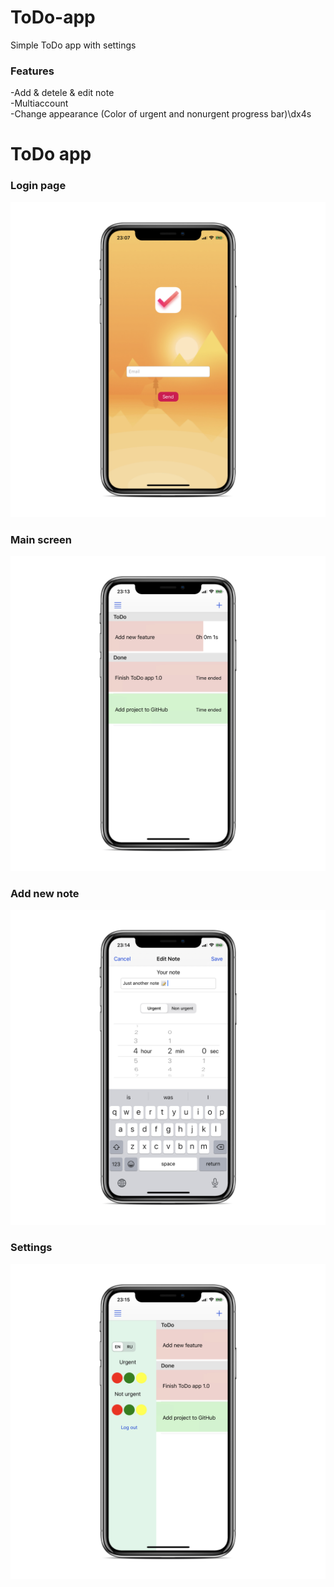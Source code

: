 # ToDo-app
Simple ToDo app with settings

### Features

-Add & detele & edit note\
-Multiaccount\
-Change appearance (Color of urgent and nonurgent progress bar)\dx4s

# ToDo app

### Login page

![](https://github.com/TopIvanAbramov/ToDo-app/blob/master/ToDO/App%20images/login.png)

### Main screen

![](https://github.com/TopIvanAbramov/ToDo-app/blob/master/ToDO/App%20images/main.png)

### Add new note

![](https://github.com/TopIvanAbramov/ToDo-app/blob/master/ToDO/App%20images/addnote.png)

### Settings

![](https://github.com/TopIvanAbramov/ToDo-app/blob/master/ToDO/App%20images/settings.png)

